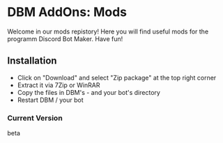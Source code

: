 # DBM AddOns: Mods
Welcome in our mods repistory!
Here you will find useful mods for the programm Discord Bot Maker. Have fun!

## Installation
- Click on "Download" and select "Zip package" at the top right corner
- Extract it via 7Zip or WinRAR
- Copy the files in DBM's - and your bot's directory
- Restart DBM / your bot

### Current Version
beta
